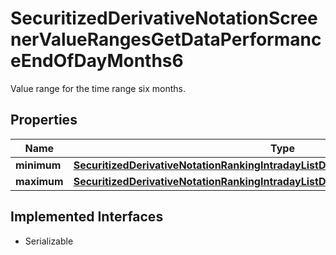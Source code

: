 

# SecuritizedDerivativeNotationScreenerValueRangesGetDataPerformanceEndOfDayMonths6

Value range for the time range six months.

## Properties

Name | Type | Description | Notes
------------ | ------------- | ------------- | -------------
**minimum** | [**SecuritizedDerivativeNotationRankingIntradayListDataPerformanceRelativeMinimum**](SecuritizedDerivativeNotationRankingIntradayListDataPerformanceRelativeMinimum.md) |  |  [optional]
**maximum** | [**SecuritizedDerivativeNotationRankingIntradayListDataPerformanceRelativeMaximum**](SecuritizedDerivativeNotationRankingIntradayListDataPerformanceRelativeMaximum.md) |  |  [optional]


## Implemented Interfaces

* Serializable


